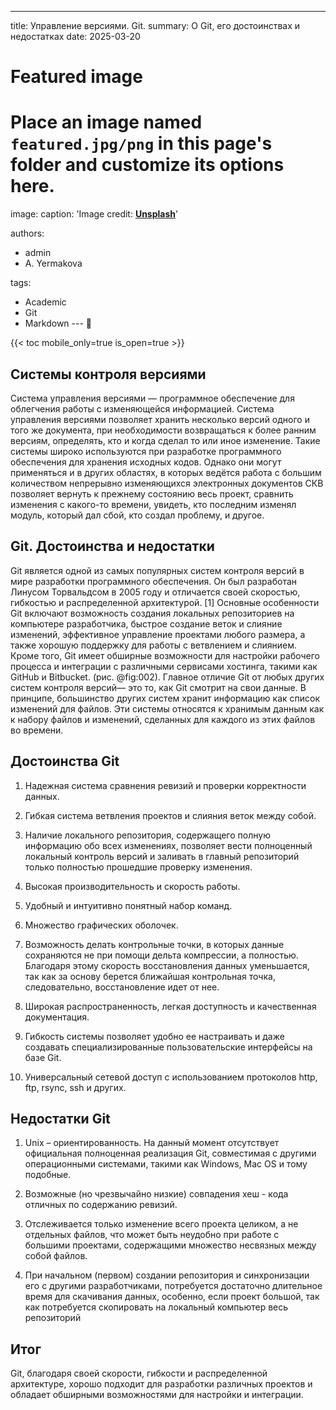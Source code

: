 ---
title: Управление версиями. Git.
summary: О Git, его достоинствах и недостатках
date: 2025-03-20

# Featured image
# Place an image named `featured.jpg/png` in this page's folder and customize its options here.
image:
  caption: 'Image credit: [**Unsplash**](https://unsplash.com)'

authors:
  - admin
  - A. Yermakova 

tags:
  - Academic
  - Git
  - Markdown
--- 👋

{{< toc mobile_only=true is_open=true >}}

## Системы контроля версиями
 
Система управления версиями — программное обеспечение для облегчения работы с изменяющейся информацией. Система управления 
версиями позволяет хранить несколько версий одного и того же документа, при необходимости возвращаться к более ранним версиям, 
определять, кто и когда сделал то или иное изменение. Такие системы широко используются при разработке программного 
обеспечения для хранения исходных кодов. Однако они могут применяться и в других областях, в которых ведётся работа с большим 
количеством непрерывно изменяющихся электронных документов СКВ позволяет вернуть к прежнему состоянию весь проект, сравнить 
изменения с какого-то времени, увидеть, кто последним изменял модуль, который дал сбой, кто создал проблему, и другое.

## Git. Достоинства и недостатки

Git является одной из самых популярных систем контроля версий в мире разработки программного обеспечения. Он был разработан 
Линусом Торвальдсом в 2005 году и отличается своей скоростью, гибкостью и распределенной архитектурой. [1] Основные 
особенности Git включают возможность создания локальных репозиториев на компьютере разработчика, быстрое создание веток и 
слияние изменений, эффективное управление проектами любого размера, а также хорошую поддержку для работы с ветвлением и 
слиянием. Кроме того, Git имеет обширные возможности для настройки рабочего процесса и интеграции с различными сервисами 
хостинга, такими как GitHub и Bitbucket. (рис. @fig:002). Главное отличие Git от любых других систем контроля версий— это то, 
как Git смотрит на свои данные. В принципе, большинство других систем хранит информацию как список изменений для файлов. Эти 
системы относятся к хранимым данным как к набору файлов и изменений, сделанных для каждого из этих файлов во времени.

## Достоинства Git

1. Надежная система сравнения ревизий и проверки корректности данных.

2. Гибкая система ветвления проектов и слияния веток между собой.

3. Наличие локального репозитория, содержащего полную информацию обо всех изменениях, позволяет вести полноценный локальный контроль версий и заливать в главный репозиторий только полностью прошедшие проверку изменения.

4. Высокая производительность и скорость работы.

5. Удобный и интуитивно понятный набор команд.

6. Множество графических оболочек.

7. Возможность делать контрольные точки, в которых данные сохраняются не при помощи дельта компрессии, а полностью. Благодаря этому скорость восстановления данных уменьшается, так как за основу берется ближайшая контрольная точка, следовательно, восстановление идет от нее.

8. Широкая распространенность, легкая доступность и качественная документация.

9. Гибкость системы позволяет удобно ее настраивать и даже создавать специализированные пользовательские интерфейсы на базе Git.

10. Универсальный сетевой доступ с использованием протоколов http, ftp, rsync, ssh и других.

## Недостатки Git

1. Unix – ориентированность. На данный момент отсутствует официальная полноценная реализация Git, совместимая с другими операционными системами, такими как Windows, Mac OS и тому подобные.

2. Возможные (но чрезвычайно низкие) совпадения хеш - кода отличных по содержанию ревизий.

3. Отслеживается только изменение всего проекта целиком, а не отдельных файлов, что может быть неудобно при работе с большими проектами, содержащими множество несвязных между собой файлов.

4. При начальном (первом) создании репозитория и синхронизации его с другими разработчиками, потребуется достаточно длительное время для скачивания данных, особенно, если проект большой, так как потребуется скопировать на локальный компьютер весь репозиторий

## Итог

Git, благодаря своей скорости, гибкости и распределенной архитектуре, хорошо подходит для разработки различных проектов и 
обладает обширными возможностями для настройки и интеграции.










